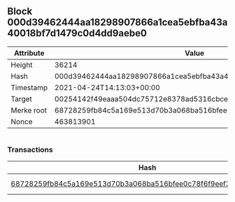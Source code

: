 ## Block 000d39462444aa18298907866a1cea5ebfba43a40018bf7d1479c0d4dd9aebe0

Attribute | Value
--- | ---
Height | 36214
Hash | 000d39462444aa18298907866a1cea5ebfba43a40018bf7d1479c0d4dd9aebe0
Timestamp | 2021-04-24T14:13:03+00:00
Target | 00254142f49eaaa504dc75712e8378ad5316cbcead634704b3734b6271167cc4
Merke root | 68728259fb84c5a169e513d70b3a068ba516bfee0c78f6f9eef3588e22301e65
Nonce | 463813901

```

```

### Transactions

Hash | Amount
--- | ---
[68728259fb84c5a169e513d70b3a068ba516bfee0c78f6f9eef3588e22301e65](68728259fb84c5a169e513d70b3a068ba516bfee0c78f6f9eef3588e22301e65.md) | 10.00000000 SKEPTI 
